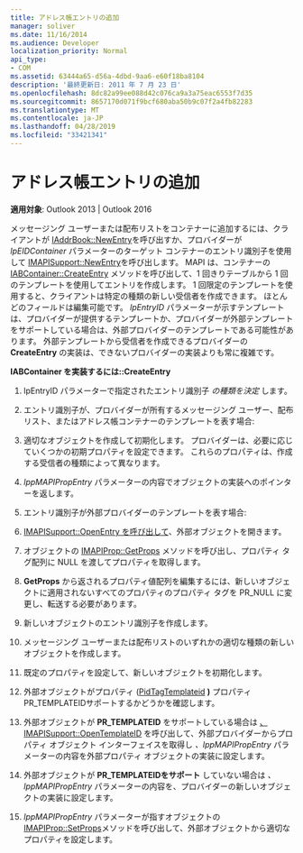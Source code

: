 ```yaml
---
title: アドレス帳エントリの追加
manager: soliver
ms.date: 11/16/2014
ms.audience: Developer
localization_priority: Normal
api_type:
- COM
ms.assetid: 63444a65-d56a-4dbd-9aa6-e60f18ba8104
description: '最終更新日: 2011 年 7 月 23 日'
ms.openlocfilehash: 8dc82a99ee088d42c076ca9a3a75eac6553f7d35
ms.sourcegitcommit: 8657170d071f9bcf680aba50b9c07f2a4fb82283
ms.translationtype: MT
ms.contentlocale: ja-JP
ms.lasthandoff: 04/28/2019
ms.locfileid: "33421341"
---
```

# <a name="adding-address-book-entries"></a>アドレス帳エントリの追加

  
  
**適用対象**: Outlook 2013 | Outlook 2016 
  
メッセージング ユーザーまたは配布リストをコンテナーに追加するには、クライアントが [IAddrBook::NewEntry](iaddrbook-newentry.md)を呼び出すか、プロバイダーが _lpEIDContainer_ パラメーターのターゲット コンテナーのエントリ識別子を使用して [IMAPISupport::NewEntry](imapisupport-newentry.md)を呼び出します。 MAPI は、コンテナーの [IABContainer::CreateEntry](iabcontainer-createentry.md) メソッドを呼び出して、1 回きりテーブルから 1 回のテンプレートを使用してエントリを作成します。 1 回限定のテンプレートを使用すると、クライアントは特定の種類の新しい受信者を作成できます。 ほとんどのフィールドは編集可能です。 _lpEntryID_ パラメーターが示すテンプレートは、プロバイダーが提供するテンプレートか、プロバイダーが外部テンプレートをサポートしている場合は、外部プロバイダーのテンプレートである可能性があります。 外部テンプレートから受信者を作成できるプロバイダーの **CreateEntry** の実装は、できないプロバイダーの実装よりも常に複雑です。 
  
 **IABContainer を実装するには::CreateEntry**
  
1. lpEntryID パラメーターで指定されたエントリ識別子  _の種類を決定_ します。 
    
2. エントリ識別子が、プロバイダーが所有するメッセージング ユーザー、配布リスト、またはアドレス帳コンテナーのテンプレートを表す場合:
    
1. 適切なオブジェクトを作成して初期化します。 プロバイダーは、必要に応じていくつかの初期プロパティを設定できます。 これらのプロパティは、作成する受信者の種類によって異なります。 
    
2. _lppMAPIPropEntry_ パラメーターの内容でオブジェクトの実装へのポインターを返します。 
    
3. エントリ識別子が外部プロバイダーのテンプレートを表す場合:
    
1. [IMAPISupport::OpenEntry を呼び出して](imapisupport-openentry.md)、外部オブジェクトを開きます。 
    
2. オブジェクトの [IMAPIProp::GetProps](imapiprop-getprops.md) メソッドを呼び出し、プロパティ タグ配列に NULL を渡してプロパティを取得します。 
    
3. **GetProps** から返されるプロパティ値配列を編集するには、新しいオブジェクトに適用されないすべてのプロパティのプロパティ タグを PR_NULL に変更し、転送する必要があります。 
    
4. 新しいオブジェクトのエントリ識別子を作成します。 
    
5. メッセージング ユーザーまたは配布リストのいずれかの適切な種類の新しいオブジェクトを作成します。
    
6. 既定のプロパティを設定して、新しいオブジェクトを初期化します。
    
7. 外部オブジェクトがプロパティ ([PidTagTemplateid](pidtagtemplateid-canonical-property.md) **)** プロパティPR_TEMPLATEIDサポートするかどうかを確認します。 
    
8. 外部オブジェクトが **PR_TEMPLATEID** をサポートしている場合は [、IMAPISupport::OpenTemplateID](imapisupport-opentemplateid.md) を呼び出して、外部プロバイダーからプロパティ オブジェクト インターフェイスを取得し  _、lppMAPIPropEntry_ パラメーターの内容を外部プロパティ オブジェクトの実装に設定します。 
    
9. 外部オブジェクトが **PR_TEMPLATEIDをサポート** していない場合は  _、lppMAPIPropEntry_ パラメーターの内容を、プロバイダーの新しいオブジェクトの実装に設定します。 
    
10. _lppMAPIPropEntry_ パラメーターが指すオブジェクトの [IMAPIProp::SetProps](imapiprop-setprops.md)メソッドを呼び出して、外部オブジェクトから適切なプロパティを設定します。 
    

